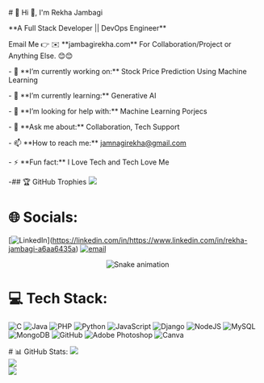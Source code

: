 \# 💫 Hi 👋, I'm Rekha Jambagi

\*\*A Full Stack Developer || DevOps Engineer\*\*



Email Me 👉 ✉️ \*\*jambagirekha.com\*\* For Collaboration/Project or Anything Else. 😊😊



\- 🔭 \*\*I’m currently working on:\*\* Stock Price Prediction Using Machine Learning

\- 🌱 \*\*I’m currently learning:\*\* Generative AI

\- 🤔 \*\*I’m looking for help with:\*\* Machine Learning Porjecs

\- 💬 \*\*Ask me about:\*\* Collaboration, Tech Support

\- 📫 \*\*How to reach me:\*\* jamnagirekha@gmail.com

\- ⚡ \*\*Fun fact:\*\* I Love Tech and Tech Love Me

\-## 🏆 GitHub Trophies
![](https://github-profile-trophy.vercel.app/?username=RJAMBAGI&theme=radical&no-frame=false&no-bg=true&margin-w=4)





# 🌐 Socials:

\[![LinkedIn](https://img.shields.io/badge/LinkedIn-%230077B5.svg?logo=linkedin&logoColor=white)](https://linkedin.com/in/https://www.linkedin.com/in/rekha-jambagi-a6aa6435a) [![email](https://img.shields.io/badge/Email-D14836?logo=gmail&logoColor=white)](mailto:jambagirekha@gmail.com) 


<!-- Snake Game Repo View -->



<div align="center">

&nbsp; <img src="https://profile-readme-generator.com/assets/snake.svg" alt="Snake animation" />

</div>





# 💻 Tech Stack:
![C](https://img.shields.io/badge/c-%2300599C.svg?style=for-the-badge&logo=c&logoColor=white) ![Java](https://img.shields.io/badge/java-%23ED8B00.svg?style=for-the-badge&logo=openjdk&logoColor=white) ![PHP](https://img.shields.io/badge/php-%23777BB4.svg?style=for-the-badge&logo=php&logoColor=white) ![Python](https://img.shields.io/badge/python-3670A0?style=for-the-badge&logo=python&logoColor=ffdd54) ![JavaScript](https://img.shields.io/badge/javascript-%23323330.svg?style=for-the-badge&logo=javascript&logoColor=%23F7DF1E) ![Django](https://img.shields.io/badge/django-%23092E20.svg?style=for-the-badge&logo=django&logoColor=white) ![NodeJS](https://img.shields.io/badge/node.js-6DA55F?style=for-the-badge&logo=node.js&logoColor=white) ![MySQL](https://img.shields.io/badge/mysql-4479A1.svg?style=for-the-badge&logo=mysql&logoColor=white) ![MongoDB](https://img.shields.io/badge/MongoDB-%234ea94b.svg?style=for-the-badge&logo=mongodb&logoColor=white) ![GitHub](https://img.shields.io/badge/github-%23121011.svg?style=for-the-badge&logo=github&logoColor=white) ![Adobe Photoshop](https://img.shields.io/badge/adobe%20photoshop-%2331A8FF.svg?style=for-the-badge&logo=adobe%20photoshop&logoColor=white) ![Canva](https://img.shields.io/badge/Canva-%2300C4CC.svg?style=for-the-badge&logo=Canva&logoColor=white)


\# 📊 GitHub Stats:
![](https://github-readme-stats.vercel.app/api?username=RJAMBAGI&theme=dark&hide_border=false&include_all_commits=false&count_private=false)<br/>
![](https://nirzak-streak-stats.vercel.app/?user=RJAMBAGI&theme=dark&hide_border=false)<br/>
![](https://github-readme-stats.vercel.app/api/top-langs/?username=RJAMBAGI&theme=dark&hide_border=false&include_all_commits=false&count_private=false&layout=compact)
























